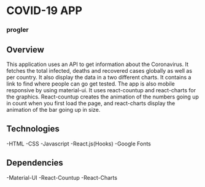 
# COVID-19 APP
### progler

## Overview

This application uses an API to get information about the Coronavirus.  It fetches the total infected, deaths and recovered cases globally
as well as per country.  It also display the data in a two different charts.  It contains a link to find where people can go get tested.
The app is also mobile responsive by using material-ui.  It uses react-countup and react-charts for the graphics.  React-countup creates the animation of the numbers going up in count when you first load the page, and react-charts display the animation of the bar going up in size. 

## Technologies 

-HTML
-CSS
-Javascript
-React.js(Hooks)
-Google Fonts

## Dependencies
-Material-UI
-React-Countup
-React-Charts
